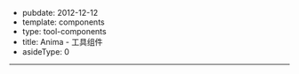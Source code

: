 -	pubdate: 2012-12-12
-	template: components
-	type: tool-components
-	title: Anima - 工具组件
-	asideType: 0

---
